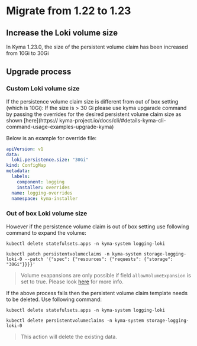 # Migrate from 1.22 to 1.23

## Increase the Loki volume size
In Kyma 1.23.0, the size of the persistent volume claim has been increased from 10Gi to 30Gi

## Upgrade process
### Custom Loki volume size

If the persistence volume claim size is different from out of box setting (which is 10Gi): If the size is > 30 Gi please use kyma upgarade command by passing the overrides for the desired persistent volume claim size as shown [here](https://
kyma-project.io/docs/cli/#details-kyma-cli-command-usage-examples-upgrade-kyma)

Below is an example for override file:
```yaml
apiVersion: v1
data:
  loki.persistence.size: "30Gi"
kind: ConfigMap
metadata:
  labels:
    component: logging
    installer: overrides
  name: logging-overrides
  namespace: kyma-installer
```

### Out of box Loki volume size

However if the persistence volume claim is out of box setting use following command to expand the volume:

```
kubectl delete statefulsets.apps -n kyma-system logging-loki

kubectl patch persistentvolumeclaims -n kyma-system storage-logging-loki-0 --patch '{"spec": {"resources": {"requests": {"storage": "30Gi"}}}}'
```
> Volume exapansions are only possible if field `allowVolumeExpansion` is set to true. Please look [here](https://kubernetes.io/docs/concepts/storage/persistent-volumes/#expanding-persistent-volumes-claims) for more info.

If the above process fails then the persistent volume claim template needs to be deleted. Use following command:

```
kubectl delete statefulsets.apps -n kyma-system logging-loki

kubectl delete persistentvolumeclaims -n kyma-system storage-logging-loki-0
```
> This action will delete the existing data.
